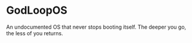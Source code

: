 # GodLoopOS
An undocumented OS that never stops booting itself.  The deeper you go, the less of you returns.
